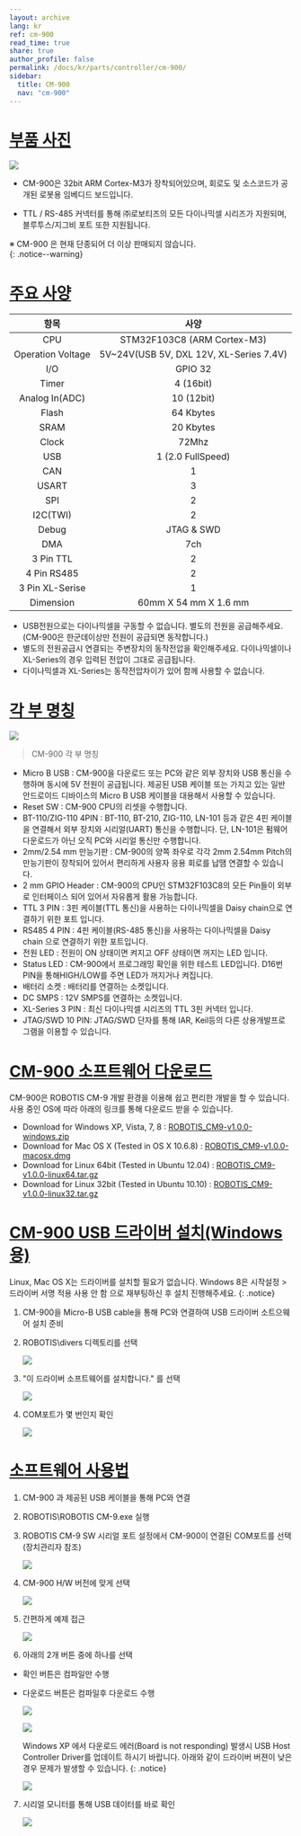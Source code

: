 ```yaml
---
layout: archive
lang: kr
ref: cm-900
read_time: true
share: true
author_profile: false
permalink: /docs/kr/parts/controller/cm-900/
sidebar:
  title: CM-900
  nav: "cm-900"
---
```


# [부품 사진](#부품-사진)

![](/assets/images/parts/controller/cm-900/cm-900_03.jpg)

- CM-900은 32bit ARM Cortex-M3가 장착되어있으며, 회로도 및 소스코드가 공개된 로봇용 임베디드 보드입니다.

- TTL / RS-485 커넥터를 통해 ㈜로보티즈의 모든 다이나믹셀 시리즈가 지원되며, 블루투스/지그비 포트 또한 지원됩니다.


※ CM-900 은 현재 단종되어 더 이상 판매되지 않습니다.  
{: .notice--warning}

# [주요 사양](#주요-사양)

|항목|사양|
|:---:|:---:|
| CPU | STM32F103C8 (ARM Cortex-M3)|
| Operation Voltage | 5V~24V(USB 5V, DXL 12V, XL-Series 7.4V)|
| I/O | GPIO 32|
| Timer | 4 (16bit)|
| Analog In(ADC) | 10 (12bit)|
| Flash | 64 Kbytes|
| SRAM | 20 Kbytes|
| Clock | 72Mhz|
| USB | 1 (2.0 FullSpeed)|
| CAN | 1|
| USART | 3|
| SPI | 2|
| I2C(TWI) | 2|
| Debug | JTAG & SWD|
| DMA | 7ch|
| 3 Pin TTL | 2|
| 4 Pin RS485 | 2|
| 3 Pin XL-Serise | 1|
| Dimension | 60mm X 54 mm X 1.6 mm|

- USB전원으로는 다이나믹셀을 구동할 수 없습니다. 별도의 전원을 공급해주세요. (CM-900은 한군데이상만 전원이 공급되면 동작합니다.)  
- 별도의 전원공급시 연결되는 주변장치의 동작전압을 확인해주세요. 다이나믹셀이나 XL-Series의 경우 입력된 전압이 그대로 공급됩니다.  
- 다이나믹셀과 XL-Series는 동작전압차이가 있어 함께 사용할 수 없습니다.

# [각 부 명칭](#각-부-명칭)

![](/assets/images/parts/controller/cm-900/cm900_description.png)

> CM-900 각 부 명칭

- Micro B USB : CM-900을 다운로드 또는 PC와 같은 외부 장치와 USB 통신을 수행하며 동시에 5V 전원이 공급됩니다. 제공된 USB 케이블 또는 가지고 있는 일반 안드로이드 디바이스의 Micro B USB 케이블을 대용해서 사용할 수 있습니다.
- Reset SW : CM-900 CPU의 리셋을 수행합니다.
- BT-110/ZIG-110 4PIN : BT-110, BT-210, ZIG-110, LN-101 등과 같은 4핀 케이블을 연결해서 외부 장치와 시리얼(UART) 통신을 수행합니다. 단, LN-101은 펌웨어 다운로드가 아닌 오직 PC와 시리얼 통신만 수행합니다.
- 2mm/2.54 mm 만능기판 : CM-900의 양쪽 좌우로 각각 2mm 2.54mm Pitch의 만능기판이 장착되어 있어서 편리하게 사용자 응용 회로를 납땜 연결할 수 있습니다.
- 2 mm GPIO Header :  CM-900의 CPU인 STM32F103C8의 모든 Pin들이 외부로 인터페이스 되어 있어서 자유롭게 활용 가능합니다.
- TTL 3 PIN : 3핀 케이블(TTL 통신)을 사용하는 다이나믹셀을 Daisy chain으로 연결하기 위한 포트 입니다.
- RS485 4 PIN : 4핀 케이블(RS-485 통신)을 사용하는 다이나믹셀을 Daisy chain 으로 연결하기 위한 포트입니다.
- 전원 LED : 전원이 ON 상태이면 켜지고 OFF 상태이면 꺼지는 LED 입니다.
- Status LED : CM-900에서 프로그래밍 확인을 위한 테스트 LED입니다. D16번 PIN을 통해HIGH/LOW를 주면 LED가 꺼지거나 켜집니다.
- 배터리 소켓 : 배터리를 연결하는 소켓입니다.
- DC SMPS : 12V SMPS를 연결하는 소켓입니다.
- XL-Series 3 PIN : 최신 다이나믹셀 시리즈의 TTL 3핀 커넥터 입니다.
- JTAG/SWD 10 PIN: JTAG/SWD 단자를 통해 IAR, Keil등의 다른 상용개발프로그램을 이용할 수 있습니다.

# [CM-900 소프트웨어 다운로드](#cm-900-소프트웨어-다운로드)

CM-900은 ROBOTIS CM-9 개발 환경을 이용해 쉽고 편리한 개발을 할 수 있습니다. 사용 중인 OS에 따라 아래의 링크를 통해 다운로드 받을 수 있습니다.

- Download for Windows XP, Vista, 7, 8 : [ROBOTIS_CM9-v1.0.0-windows.zip]
- Download for Mac OS X (Tested in OS X 10.6.8) : [ROBOTIS_CM9-v1.0.0-macosx.dmg]
- Download for Linux 64bit (Tested in Ubuntu 12.04) : [ROBOTIS_CM9-v1.0.0-linux64.tar.gz]
- Download for Linux 32bit (Tested in Ubuntu 10.10) : [ROBOTIS_CM9-v1.0.0-linux32.tar.gz]

# [CM-900 USB 드라이버 설치(Windows용)](#cm-900-usb-드라이버-설치)

Linux, Mac OS X는 드라이버를 설치할 필요가 없습니다. Windows 8은 시작설정 > 드라이버 서명 적용 사용 안 함 으로 재부팅하신 후 설치 진행해주세요.
{: .notice}

1. CM-900을 Micro-B USB cable을 통해 PC와 연결하여 USB 드라이버 소트으웨어 설치 준비

2. ROBOTIS\divers 디렉토리를 선택

    ![](/assets/images/parts/controller/cm-900/image11.jpg)

3. "이 드라이버 소프트웨어를 설치합니다." 를 선택
  
    ![](/assets/images/parts/controller/cm-900/image2.gif)

4. COM포트가 몇 번인지 확인
    
    ![](/assets/images/parts/controller/cm-900/image3.gif)

# [소프트웨어 사용법](#소프트웨어-사용법)

1. CM-900 과 제공된 USB 케이블을 통해 PC와 연결

2. ROBOTIS\ROBOTIS CM-9.exe 실행

3. ROBOTIS CM-9 SW 시리얼 포트 설정에서 CM-900이 연결된 COM포트를 선택(장치관리자 참조)

    ![](/assets/images/parts/controller/cm-900/image4.gif)

4. CM-900 H/W 버전에 맞게 선택

    ![](/assets/images/parts/controller/cm-900/image5.gif)

5. 간편하게 예제 접근

    ![](/assets/images/parts/controller/cm-900/image6.gif)

6. 아래의 2개 버튼 중에 하나를 선택
  - 확인 버튼은 컴파일만 수행
  - 다운로드 버튼은 컴파일후 다운로드 수행

    ![](/assets/images/parts/controller/cm-900/image7.gif)

    ![](/assets/images/parts/controller/cm-900/image8.gif)

    Windows XP 에서 다운로드 에러(Board is not responding) 발생시 USB Host Controller Driver를 업데이트 하시기 바랍니다. 아래와 같이 드라이버 버젼이 낮은경우 문제가 발생할 수 있습니다.
    {: .notice}

    ![](/assets/images/parts/controller/cm-900/capture1.png)

7. 시리얼 모니터를 통해 USB 데이터를 바로 확인

    ![](/assets/images/parts/controller/cm-900/image10.gif)

[ROBOTIS_CM9-v1.0.0-windows.zip]: http://www.robotis.com/download/software/CM-9/ROBOTIS_CM9-v1.0.0-windows.zip
[ROBOTIS_CM9-v1.0.0-macosx.dmg]: http://www.robotis.com/download/software/CM-9/ROBOTIS_CM9-v1.0.0-macosx.dmg
[ROBOTIS_CM9-v1.0.0-linux64.tar.gz]: http://www.robotis.com/download/software/CM-9/ROBOTIS_CM9-v1.0.0-linux64.tar.gz
[ROBOTIS_CM9-v1.0.0-linux32.tar.gz]: http://www.robotis.com/download/software/CM-9/ROBOTIS_CM9-v1.0.0-linux32.tar.gz
